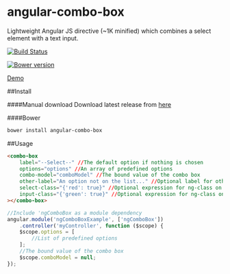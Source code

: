 # angular-combo-box
Lightweight Angular JS directive (~1K minified) which combines a select element with a text input.

[![Build Status](https://travis-ci.org/bradleytrager/angular-combo-box.svg)](https://travis-ci.org/bradleytrager/angular-combo-box)

[![Bower version](https://badge.fury.io/bo/angular-combo-box.svg)](http://badge.fury.io/bo/angular-combo-box)

[Demo](http://bradleytrager.github.io/angular-combo-box/)

##Install

####Manual download 
Download latest release from [here](https://github.com/bradleytrager/angular-combo-box/releases)

####Bower
```sh
bower install angular-combo-box
```

##Usage
```html
<combo-box
	label="--Select--" //The default option if nothing is chosen
    options="options" //An array of predefined options
    combo-model="comboModel" //The bound value of the combo box
    other-label="An option not on the list..." //Optional label for other input
    select-class="{'red': true}" //Optional expression for ng-class on select
    input-class="{'green': true}" //Optional expression for ng-class on input
></combo-box>
```
```JavaScript
//Include 'ngComboBox as a module dependency
angular.module('ngComboBoxExample', ['ngComboBox'])
    .controller('myController', function ($scope) {
    $scope.options = [
        //List of predefined options    
    ];
    //The bound value of the combo box
    $scope.comboModel = null;
});
```